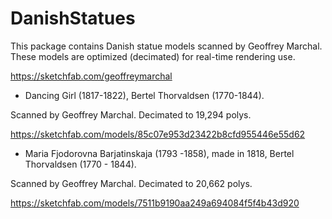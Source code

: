 # DanishStatues

This package contains Danish statue models scanned by Geoffrey Marchal. These models are optimized (decimated) for real-time rendering use.

https://sketchfab.com/geoffreymarchal

- Dancing Girl (1817-1822), Bertel Thorvaldsen (1770-1844).

Scanned by Geoffrey Marchal. Decimated to 19,294 polys. 

https://sketchfab.com/models/85c07e953d23422b8cfd955446e55d62

- Maria Fjodorovna Barjatinskaja (1793 -1858), made in 1818, Bertel Thorvaldsen (1770 - 1844).

Scanned by Geoffrey Marchal. Decimated to 20,662 polys. 

https://sketchfab.com/models/7511b9190aa249a694084f5f4b43d920
